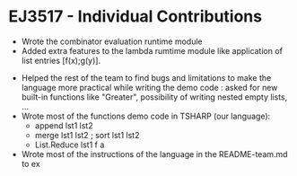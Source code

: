 # EJ3517 - Individual Contributions

* Wrote the combinator evaluation runtime module
* Added extra features to the lambda rumtime module like application of list entries [f(x);g(y)].
<!--* Helped Vlad (vn1417) integrating the "match" feature with the rest of the runtime.
* Added new in-built functions "Print", "Greater", and "Lower".
* Worked integrating the high-level functions into a function capable of reading text files. The runtime is now able to * remember functions and variables declared in each line of the file.
* Helped the rest of the team writing code in the target language and debugging.-->
* Helped the rest of the team to find bugs and limitations to make the language more practical while writing the demo code : asked for new built-in functions like "Greater", possibility of writing nested empty lists, ...
* Wrote most of the functions  demo code in TSHARP (our language): 
  * append lst1 lst2
  * merge lst1 lst2   ;   sort lst1 lst2 
  * List.Reduce lst1 f a 
* Wrote most of the instructions of the language in the README-team.md to ex

